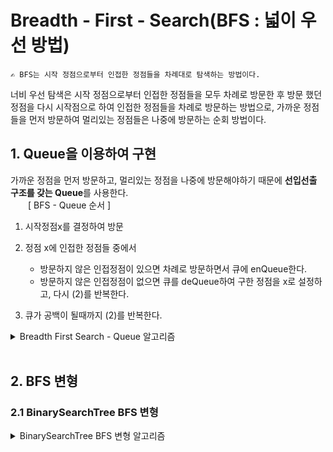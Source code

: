 # Breadth - First - Search(BFS : 넓이 우선 방법)
    ✍️ BFS는 시작 정점으로부터 인접한 정점들을 차례대로 탐색하는 방법이다.
너비 우선 탐색은 시작 정점으로부터 인접한 정점들을 모두 차례로 방문한 후 방문 했던 정점을 다시 시작점으로 하여 인접한 정점들을 차례로 방문하는 방법으로, 가까운 정점들을 먼저 방문하여 멀리있는 정점들은 나중에 방문하는 순회 방법이다.

## 1. Queue을 이용하여 구현
가까운 정점을 먼저 방문하고, 멀리있는 정점을 나중에 방문해야하기 때문에 **선입선출 구조를 갖는 Queue**를 사용한다.  
　　[ BFS - Queue 순서 ]
1) 시작정점x를 결정하여 방문  
2) 정점 x에 인접한 정점들 중에서  
    - 방문하지 않은 인접정점이 있으면 차례로 방문하면서 큐에 enQueue한다.
    - 방문하지 않은 인접정점이 없으면 큐를 deQueue하여 구한 정점을 x로 설정하고, 다시 (2)를 반복한다.  

3) 큐가 공백이 될때까지 (2)를 반복한다.  

<details>
<summary>Breadth First Search - Queue 알고리즘</summary>

```java
```
</details>        
<br>

## 2. BFS 변형

### 2.1 BinarySearchTree BFS 변형

<details>
<summary>BinarySearchTree BFS 변형 알고리즘</summary>

```java
```

---

## Reference

- 자바로 배우는 자료구조 방식